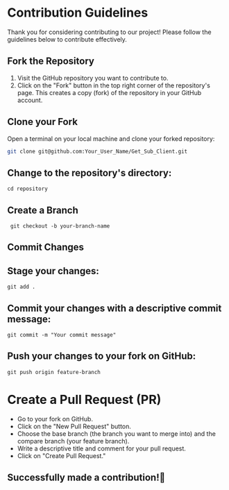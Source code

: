 # Contribution Guidelines

Thank you for considering contributing to our project! Please follow the guidelines below to contribute effectively.

## Fork the Repository

1. Visit the GitHub repository you want to contribute to.
2. Click on the "Fork" button in the top right corner of the repository's page. This creates a copy (fork) of the repository in your GitHub account.

## Clone your Fork

Open a terminal on your local machine and clone your forked repository:

```bash
git clone git@github.com:Your_User_Name/Get_Sub_Client.git
```

## Change to the repository's directory:
 
```cd repository```

## Create a Branch
``` git checkout -b your-branch-name```

## Commit Changes

## Stage your changes:
```git add .```

## Commit your changes with a descriptive commit message:
```git commit -m "Your commit message"```

## Push your changes to your fork on GitHub:
```git push origin feature-branch```

# Create a Pull Request (PR)
* Go to your fork on GitHub.
* Click on the "New Pull Request" button.
* Choose the base branch (the branch you want to merge into) and the compare branch (your feature branch).
* Write a descriptive title and comment for your pull request.
* Click on "Create Pull Request."

## Successfully made a contribution!🎉
